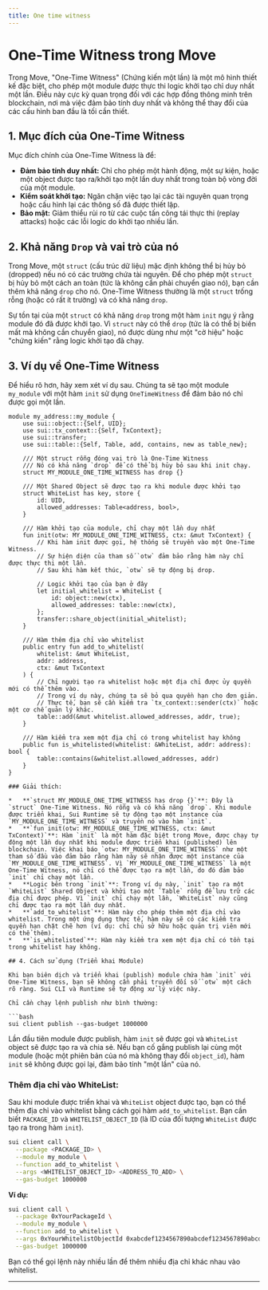 ```yaml
---
title: One time witness
---
```


# One-Time Witness trong Move

Trong Move, "One-Time Witness" (Chứng kiến một lần) là một mô hình thiết kế đặc biệt, cho phép một module được thực thi logic khởi tạo chỉ duy nhất một lần. Điều này cực kỳ quan trọng đối với các hợp đồng thông minh trên blockchain, nơi mà việc đảm bảo tính duy nhất và không thể thay đổi của các cấu hình ban đầu là tối cần thiết.

## 1. Mục đích của One-Time Witness

Mục đích chính của One-Time Witness là để:

*   **Đảm bảo tính duy nhất:** Chỉ cho phép một hành động, một sự kiện, hoặc một object được tạo ra/khởi tạo một lần duy nhất trong toàn bộ vòng đời của một module.
*   **Kiểm soát khởi tạo:** Ngăn chặn việc tạo lại các tài nguyên quan trọng hoặc cấu hình lại các thông số đã được thiết lập.
*   **Bảo mật:** Giảm thiểu rủi ro từ các cuộc tấn công tái thực thi (replay attacks) hoặc các lỗi logic do khởi tạo nhiều lần.

## 2. Khả năng `Drop` và vai trò của nó

Trong Move, một `struct` (cấu trúc dữ liệu) mặc định không thể bị hủy bỏ (dropped) nếu nó có các trường chứa tài nguyên. Để cho phép một `struct` bị hủy bỏ một cách an toàn (tức là không cần phải chuyển giao nó), bạn cần thêm khả năng `drop` cho nó. One-Time Witness thường là một `struct` trống rỗng (hoặc có rất ít trường) và có khả năng `drop`.

Sự tồn tại của một `struct` có khả năng `drop` trong một hàm `init` ngụ ý rằng module đó đã được khởi tạo. Vì `struct` này có thể `drop` (tức là có thể bị biến mất mà không cần chuyển giao), nó được dùng như một "cờ hiệu" hoặc "chứng kiến" rằng logic khởi tạo đã chạy.

## 3. Ví dụ về One-Time Witness

Để hiểu rõ hơn, hãy xem xét ví dụ sau. Chúng ta sẽ tạo một module `my_module` với một hàm `init` sử dụng `OneTimeWitness` để đảm bảo nó chỉ được gọi một lần.

```move
module my_address::my_module {
    use sui::object::{Self, UID};
    use sui::tx_context::{Self, TxContext};
    use sui::transfer;
    use sui::table::{Self, Table, add, contains, new as table_new};

    /// Một struct rỗng đóng vai trò là One-Time Witness
    /// Nó có khả năng `drop` để có thể bị hủy bỏ sau khi init chạy.
    struct MY_MODULE_ONE_TIME_WITNESS has drop {}

    /// Một Shared Object sẽ được tạo ra khi module được khởi tạo
    struct WhiteList has key, store {
        id: UID,
        allowed_addresses: Table<address, bool>,
    }

    /// Hàm khởi tạo của module, chỉ chạy một lần duy nhất
    fun init(otw: MY_MODULE_ONE_TIME_WITNESS, ctx: &mut TxContext) {
        // Khi hàm init được gọi, hệ thống sẽ truyền vào một One-Time Witness.
        // Sự hiện diện của tham số `otw` đảm bảo rằng hàm này chỉ được thực thi một lần.
        // Sau khi hàm kết thúc, `otw` sẽ tự động bị drop.

        // Logic khởi tạo của bạn ở đây
        let initial_whitelist = WhiteList {
            id: object::new(ctx),
            allowed_addresses: table::new(ctx),
        };
        transfer::share_object(initial_whitelist);
    }

    /// Hàm thêm địa chỉ vào whitelist
    public entry fun add_to_whitelist(
        whitelist: &mut WhiteList,
        addr: address,
        ctx: &mut TxContext
    ) {
        // Chỉ người tạo ra whitelist hoặc một địa chỉ được ủy quyền mới có thể thêm vào.
        // Trong ví dụ này, chúng ta sẽ bỏ qua quyền hạn cho đơn giản.
        // Thực tế, bạn sẽ cần kiểm tra `tx_context::sender(ctx)` hoặc một cơ chế quản lý khác.
        table::add(&mut whitelist.allowed_addresses, addr, true);
    }

    /// Hàm kiểm tra xem một địa chỉ có trong whitelist hay không
    public fun is_whitelisted(whitelist: &WhiteList, addr: address): bool {
        table::contains(&whitelist.allowed_addresses, addr)
    }
}

### Giải thích:

*   **`struct MY_MODULE_ONE_TIME_WITNESS has drop {}`**: Đây là `struct` One-Time Witness. Nó rỗng và có khả năng `drop`. Khi module được triển khai, Sui Runtime sẽ tự động tạo một instance của `MY_MODULE_ONE_TIME_WITNESS` và truyền nó vào hàm `init`.
*   **`fun init(otw: MY_MODULE_ONE_TIME_WITNESS, ctx: &mut TxContext)`**: Hàm `init` là một hàm đặc biệt trong Move, được chạy tự động một lần duy nhất khi module được triển khai (published) lên blockchain. Việc khai báo `otw: MY_MODULE_ONE_TIME_WITNESS` như một tham số đầu vào đảm bảo rằng hàm này sẽ nhận được một instance của `MY_MODULE_ONE_TIME_WITNESS`. Vì `MY_MODULE_ONE_TIME_WITNESS` là một One-Time Witness, nó chỉ có thể được tạo ra một lần, do đó đảm bảo `init` chỉ chạy một lần.
*   **Logic bên trong `init`**: Trong ví dụ này, `init` tạo ra một `WhiteList` Shared Object và khởi tạo một `Table` rỗng để lưu trữ các địa chỉ được phép. Vì `init` chỉ chạy một lần, `WhiteList` này cũng chỉ được tạo ra một lần duy nhất.
*   **`add_to_whitelist`**: Hàm này cho phép thêm một địa chỉ vào whitelist. Trong một ứng dụng thực tế, hàm này sẽ có các kiểm tra quyền hạn chặt chẽ hơn (ví dụ: chỉ chủ sở hữu hoặc quản trị viên mới có thể thêm).
*   **`is_whitelisted`**: Hàm này kiểm tra xem một địa chỉ có tồn tại trong whitelist hay không.

## 4. Cách sử dụng (Triển khai Module)

Khi bạn biên dịch và triển khai (publish) module chứa hàm `init` với One-Time Witness, bạn sẽ không cần phải truyền đối số `otw` một cách rõ ràng. Sui CLI và Runtime sẽ tự động xử lý việc này.

Chỉ cần chạy lệnh publish như bình thường:

```bash
sui client publish --gas-budget 1000000
```

Lần đầu tiên module được publish, hàm `init` sẽ được gọi và `WhiteList` object sẽ được tạo ra và chia sẻ. Nếu bạn cố gắng publish lại cùng một module (hoặc một phiên bản của nó mà không thay đổi `object_id`), hàm `init` sẽ không được gọi lại, đảm bảo tính "một lần" của nó.

### Thêm địa chỉ vào WhiteList:

Sau khi module được triển khai và `WhiteList` object được tạo, bạn có thể thêm địa chỉ vào whitelist bằng cách gọi hàm `add_to_whitelist`. Bạn cần biết `PACKAGE_ID` và `WHITELIST_OBJECT_ID` (là ID của đối tượng `WhiteList` được tạo ra trong hàm `init`).

```bash
sui client call \
  --package <PACKAGE_ID> \
  --module my_module \
  --function add_to_whitelist \
  --args <WHITELIST_OBJECT_ID> <ADDRESS_TO_ADD> \
  --gas-budget 1000000
```

**Ví dụ:**

```bash
sui client call \
  --package 0xYourPackageId \
  --module my_module \
  --function add_to_whitelist \
  --args 0xYourWhitelistObjectId 0xabcdef1234567890abcdef1234567890abcdef1234567890 \
  --gas-budget 1000000
```

Bạn có thể gọi lệnh này nhiều lần để thêm nhiều địa chỉ khác nhau vào whitelist.

--- 